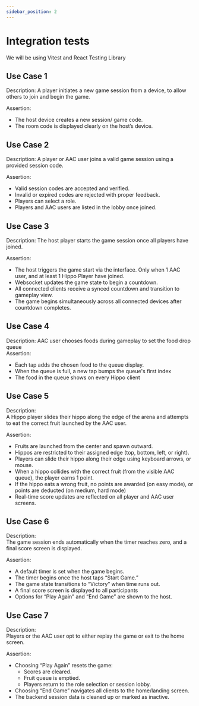 ```yaml
---
sidebar_position: 2
---
```

# Integration tests

We will be using Vitest and React Testing Library

## Use Case 1
Description:
A player initiates a new game session from a device, to allow others to join and begin the game.

Assertion:
* The host device creates a new session/ game code.
* The room code is displayed clearly on the host’s device.

## Use Case 2
Description:
A player or AAC user joins a valid game session using a provided session code.

Assertion:
* Valid session codes are accepted and verified.
* Invalid or expired codes are rejected with proper feedback.
* Players can select a role.
* Players and AAC users are listed in the lobby once joined.

## Use Case 3
Description:
The host player starts the game session once all players have joined.

Assertion:
* The host triggers the game start via the interface. Only when 1 AAC user, and at least 1 Hippo Player have joined.
* Websocket updates the game state to begin a countdown.
* All connected clients receive a synced countdown and transition to gameplay view.
* The game begins simultaneously across all connected devices after countdown completes.

## Use Case 4
Description: AAC user chooses foods during gameplay to set the food drop queue  
Assertion: 
* Each tap adds the chosen food to the queue display.
* When the queue is full, a new tap bumps the queue's first index
* The food in the queue shows on every Hippo client

## Use Case 5  
Description:  
A Hippo player slides their hippo along the edge of the arena and attempts to eat the correct fruit launched by the AAC user.

Assertion: 
* Fruits are launched from the center and spawn outward.  
* Hippos are restricted to their assigned edge (top, bottom, left, or right).  
* Players can slide their hippo along their edge using keyboard arrows, or mouse.  
* When a hippo collides with the correct fruit (from the visible AAC queue), the player earns 1 point.  
* If the hippo eats a wrong fruit, no points are awarded (on easy mode), or points are deducted (on medium, hard mode) 
* Real-time score updates are reflected on all player and AAC user screens.

## Use Case 6  
Description:  
The game session ends automatically when the timer reaches zero, and a final score screen is displayed.

Assertion: 
* A default timer is set when the game begins.  
* The timer begins once the host taps “Start Game.”  
* The game state transitions to “Victory” when time runs out.   
* A final score screen is displayed to all participants 
* Options for “Play Again” and “End Game” are shown to the host.

## Use Case 7  
Description:  
Players or the AAC user opt to either replay the game or exit to the home screen.

Assertion:
* Choosing “Play Again” resets the game:  
  - Scores are cleared.  
  - Fruit queue is emptied.  
  - Players return to the role selection or session lobby.  
* Choosing “End Game” navigates all clients to the home/landing screen.  
* The backend session data is cleaned up or marked as inactive.
